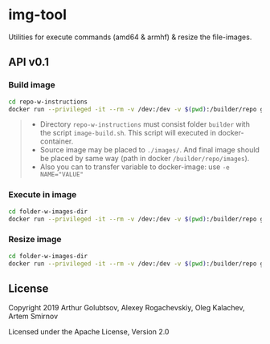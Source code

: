 # img-tool

Utilities for execute commands (amd64 &amp; armhf) &amp; resize the file-images.

## API v0.1

### Build image

```bash
cd repo-w-instructions
docker run --privileged -it --rm -v /dev:/dev -v $(pwd):/builder/repo goldarte/img-tool:builder-mod
```

> * Directory `repo-w-instructions` must consist folder `builder` with the script `image-build.sh`. This script will executed in docker-container.
> * Source image may be placed to `./images/`. And final image should be placed by same way (path in docker `/builder/repo/images`).
> * Also you can to transfer variable to docker-image: use `-e NAME="VALUE"`

### Execute in image

```bash
cd folder-w-images-dir
docker run --privileged -it --rm -v /dev:/dev -v $(pwd):/builder/repo goldarte/img-tool:builder-mod /builder/image-chroot.sh <IMAGE> [ exec <SCRIPT> [...] | copy <MOVE_FILE> <MOVE_TO> ]
```

### Resize image

```bash
cd folder-w-images-dir
docker run --privileged -it --rm -v /dev:/dev -v $(pwd):/builder/repo goldarte/img-tool:builder-mod /builder/image-resize.sh <IMAGE> [ min <FREE_SPACE> | max <FREE_SPACE> ]
```

## License

Copyright 2019 Arthur Golubtsov, Alexey Rogachevskiy, Oleg Kalachev, Artem Smirnov

Licensed under the Apache License, Version 2.0
